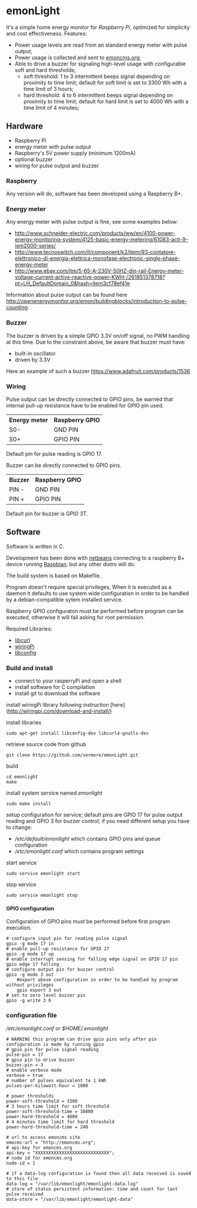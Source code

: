 # emonLight

It's a simple home energy monitor for *Raspberry Pi*, optimized for simplicity and cost effectiveness.
Features:
* Power usage levels are read from an standard energy meter with pulse output;
* Power usage is collected and sent to [emoncms.org](http://emoncms.org); 
* Able to drive a buzzer for signaling high-level usage with configurable soft and hard thresholds;
  * soft threshold: 1 to 3 intermittent beeps signal depending on proximity to time limit; default for soft limit is set to 3300 Wh with a time limit of 3 hours;
  * hard threshold: 4 to 6 intermittent beeps signal depending on proximity to time limit; default for hard limit is set to 4000 Wh with a time limit of 4 minutes;


## Hardware

* Raspberry Pi
* energy meter with pulse output
* Raspberry's 5V power supply (minimum 1200mA)
* optional buzzer
* wiring for pulse output and buzzer

### Raspberry

Any version will do, software has been developed using a Raspberry B+.


### Energy meter

Any energy meter with pulse output is fine, see some examples below:
* http://www.schneider-electric.com/products/ww/en/4100-power-energy-monitoring-system/4125-basic-energy-metering/61083-acti-9-iem2000-series/
* http://www.tecnoswitch.com/it/component/k2/item/93-contatore-elettronico-di-energia-elettrica-monofase-electronic-single-phase-energy-meter
* http://www.ebay.com/itm/5-65-A-230V-50HZ-din-rail-Energy-meter-voltage-current-active-reactive-power-KWH-/261851378718?pt=LH_DefaultDomain_0&hash=item3cf78ef41e

Information about pulse output can be found here http://openenergymonitor.org/emon/buildingblocks/introduction-to-pulse-counting.

### Buzzer

The buzzer is driven by a simple GPIO 3.3V on/off signal, no PWM handling at this time.
Due to the constraint above, be aware that buzzer must have:
* built-in oscillator
* driven by 3.3V

Here an example of such a buzzer https://www.adafruit.com/products/1536


### Wiring

Pulse output can be directly connected to GPIO pins, be warned that internal pull-up resistance have to be enabled for GPIO pin used.

<table>
<tr><th> Energy meter </th><th> Raspberry GPIO </th></tr>
<tr><td> S0- </td><td> GND PIN </td></tr>
<tr><td> S0+ </td><td> GPIO PIN </td></tr>
</table>

Default pin for pulse reading is GPIO 17.

Buzzer can be directly connected to GPIO pins.

<table>
<tr><th> Buzzer </th><th> Raspberry GPIO </th></tr>
<tr><td> PIN - </td><td> GND PIN </td></tr>
<tr><td> PIN + </td><td> GPIO PIN </td></tr>
</table>

Default pin for buzzer is GPIO 3T.


## Software

Software is written in C.

Development has been done with [netbeans](www.netbeans.org) connecting to a raspberry B+ device running [Raspbian](http://www.raspbian.org]), but any other distro will do.

The build system is based on Makefile.

Program doesn't require special privileges, When it is executed as a daemon it defaults to use system wide configuration in order to be handled by a debian-compatible sytem installed service.

Raspberry GPIO configuraton must be performed before program can be executed, otherwise it will fail asking for root permission.

Required Libraries:
* [libcurl](http://curl.haxx.se/libcurl/)
* [wiringPi](http://wiringpi.com/)
* [libconfig](http://www.hyperrealm.com/libconfig/)


### Build and install

* connect to your rasperryPi and open a shell
* install software for C compilation
* install git to download the software

install wiringPi library following instruction [here] (http://wiringpi.com/download-and-install/)
	
install libraries

	sudo apt-get install libconfig-dev libcurl4-gnutls-dev 
	
retrieve source code from github

	git clone https://github.com/sermore/emonLight.git

build

	cd emonlight
	make

install system service named *emonlight*

	sudo make install

setup configuration for service; default pins are GPIO 17 for pulse output reading and GPIO 3 for buzzer control; if you need different setup you have to change:
* */etc/default/emonlight* which contains GPIO pins and queue configuration
* */etc/emonlight.conf* which contains program settings

start service

	sudo service emonlight start

stop service

	sudo service emonlight stop


#### GPIO configuration
Configuration of GPIO pins must be performed before first program execution.

	# configure input pin for reading pulse signal
	gpio -g mode 17 in
	# enable pull-up resistance for GPIO 17
	gpio -g mode 17 up
	# enable interrupt sensing for falling edge signal on GPIO 17 pin
	gpio edge 17 falling
	# configure output pin for buzzer control 
	gpio -g mode 3 out
        #export above configuration in order to be handled by program without privileges
        gpio export 3 out
	# set to zero level buzzer pin
	gpio -g write 3 0

### configuration file 

*/etc/emonlight.conf* or *$HOME/.emonlight*

    # WARNING this program can drive gpio pins only after pin configuration is made by running gpio 
    # gpio pin for pulse signal reading
    pulse-pin = 17
    # gpio pin to drive buzzer
    buzzer-pin = 3
    # enable verbose mode
    verbose = true
    # number of pulses equivalent to 1 kWh
    pulses-per-kilowatt-hour = 1000

    # power thresholds
    power-soft-threshold = 3300
    # 3 hours time limit for soft threshold
    power-soft-threshold-time = 10800 
    power-hard-threshold = 4000
    # 4 minutes time limit for hard threshold
    power-hard-threshold-time = 240 

    # url to access emoncms site
    emocms-url = "http://emoncms.org";
    # api-key for emoncms.org
    api-key = "XXXXXXXXXXXXXXXXXXXXXXXXXXXX";
    # node id for emoncms.org
    node-id = 1

    # if a data-log configuration is found then all data received is saved to this file
    data-log = "/var/lib/emonlight/emonlight-data.log"
    # store of status persistent information: time and count for last pulse received
    data-store = "/var/lib/emonlight/emonlight-data"
    
